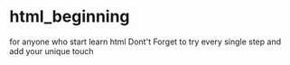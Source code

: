 # html_beginning
for anyone who start learn html 
Dont't Forget to try every single step and add your unique touch
